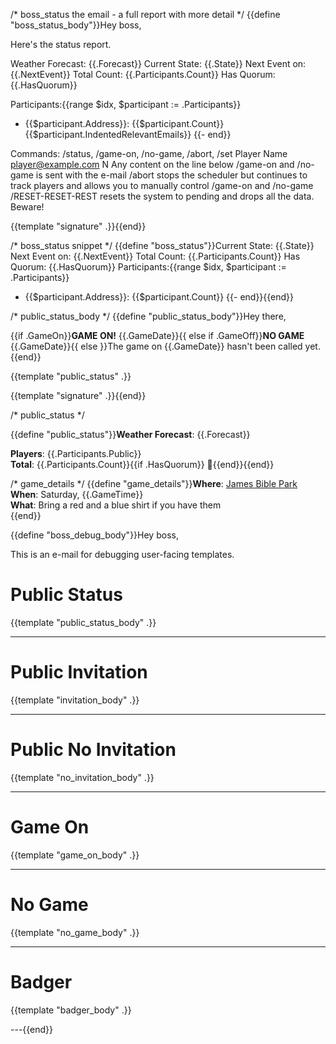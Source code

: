 /* boss_status the email - a full report with more detail */
{{define "boss_status_body"}}Hey boss,

Here's the status report.

Weather Forecast: {{.Forecast}}
Current State: {{.State}}
Next Event on: {{.NextEvent}}
Total Count: {{.Participants.Count}}
Has Quorum: {{.HasQuorum}}

Participants:{{range $idx, $participant := .Participants}}
- {{$participant.Address}}: {{$participant.Count}}
{{$participant.IndentedRelevantEmails}}
{{- end}}

Commands: /status, /game-on, /no-game, /abort, /set Player Name <player@example.com> N
Any content on the line below /game-on and /no-game is sent with the e-mail
/abort stops the scheduler but continues to track players and allows you to manually control /game-on and /no-game
/RESET-RESET-REST resets the system to pending and drops all the data.  Beware!

{{template "signature" .}}{{end}}

/* boss_status snippet */
{{define "boss_status"}}Current State: {{.State}}
Next Event on: {{.NextEvent}}
Total Count: {{.Participants.Count}}
Has Quorum: {{.HasQuorum}}
Participants:{{range $idx, $participant := .Participants}}
- {{$participant.Address}}: {{$participant.Count}}
{{- end}}{{end}}



/* public_status_body */
{{define "public_status_body"}}Hey there,

{{if .GameOn}}**GAME ON!** {{.GameDate}}{{ else if .GameOff}}**NO GAME** {{.GameDate}}{{ else }}The game on {{.GameDate}} hasn't been called yet.{{end}}

{{template "public_status" .}}

{{template "signature" .}}{{end}}

/* public_status */

{{define "public_status"}}**Weather Forecast**: {{.Forecast}}

**Players**: {{.Participants.Public}}<br>
**Total**: {{.Participants.Count}}{{if .HasQuorum}} 🎉{{end}}{{end}}

/* game_details */
{{define "game_details"}}**Where**: [James Bible Park](https://maps.app.goo.gl/P1vm2nkZdYLGZbxb9)<br>
**When**: Saturday, {{.GameTime}}<br>
**What**: Bring a red and a blue shirt if you have them<br>{{end}}

{{define "boss_debug_body"}}Hey boss,

This is an e-mail for debugging user-facing templates.

# Public Status

{{template "public_status_body" .}}

---

# Public Invitation

{{template "invitation_body" .}}

---

# Public No Invitation

{{template "no_invitation_body" .}}

---

# Game On

{{template "game_on_body" .}}

---

# No Game

{{template "no_game_body" .}}

---

# Badger

{{template "badger_body" .}}

---{{end}}